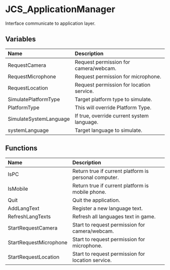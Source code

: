# JCS_ApplicationManager

Interface communicate to application layer.

## Variables

| Name                   | Description                                |
|:-----------------------|:-------------------------------------------|
| RequestCamera          | Request permission for camera/webcam.      |
| RequestMicrophone      | Request permission for microphone.         |
| RequestLocation        | Request permission for location service.   |
| SimulatePlatformType   | Target platform type to simulate.          |
| PlatformType           | This will override Platform Type.          |
| SimulateSystemLanguage | If true, override current system language. |
| systemLanguage         | Target language to simulate.               |

## Functions

| Name                   | Description                                           |
|:-----------------------|:------------------------------------------------------|
| IsPC                   | Return true if current platform is personal computer. |
| IsMobile               | Return true if current platform is mobile phone.      |
| Quit                   | Quit the application.                                 |
| AddLangText            | Register a new language text.                         |
| RefreshLangTexts       | Refresh all languages text in game.                   |
| StartRequestCamera     | Start to request permission for camera/webcam.        |
| StartRequestMicrophone | Start to request permission for microphone.           |
| StartRequestLocation   | Start to request permission for location service.     |
